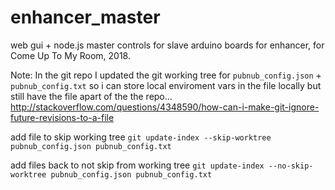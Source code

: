 # enhancer_master
web gui + node.js master controls for slave arduino boards for enhancer, for Come Up To My Room, 2018.

Note: 
In the git repo I updated the git working tree for `pubnub_config.json` + `pubnub_config.txt`  so i can store local enviroment vars in the file locally but still have the file apart of the the repo... http://stackoverflow.com/questions/4348590/how-can-i-make-git-ignore-future-revisions-to-a-file 

add file to skip working tree
`git update-index --skip-worktree pubnub_config.json pubnub_config.txt`

add files back to not skip from working tree
`git update-index --no-skip-worktree pubnub_config.json pubnub_config.txt`